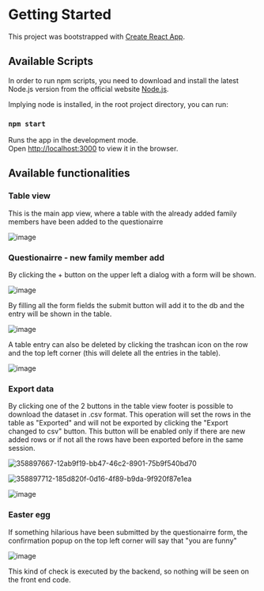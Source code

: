 # Getting Started
This project was bootstrapped with [Create React App](https://github.com/facebook/create-react-app).

## Available Scripts
In order to run npm scripts, you need to download and install the latest Node.js version from the official
website [Node.js](https://nodejs.org/).

Implying node is installed, in the root project directory, you can run:

### `npm start`
Runs the app in the development mode.\
Open [http://localhost:3000](http://localhost:3000) to view it in the browser.

## Available functionalities

### Table view
This is the main app view, where a table with the already added family members have been added to the questionairre

![image](https://github.com/user-attachments/assets/023c1290-1b77-4857-a286-4ac05b21e47c)

### Questionairre - new family member add
By clicking the + button on the upper left a dialog with a form will be shown.

![image](https://github.com/user-attachments/assets/26d1eaa5-b0c8-4361-bbc3-831e6e3bffdc)

By filling all the form fields the submit button will add it to the db and the entry will be shown in the table.

![image](https://github.com/user-attachments/assets/1765c6bb-4d8f-416a-868e-e67f66c050d9)

A table entry can also be deleted by clicking the trashcan icon on the row and the top left corner (this will delete all the entries in the table).

![image](https://github.com/user-attachments/assets/08129848-6927-4a80-87cb-65a9268048c5)

### Export data
By clicking one of the 2 buttons in the table view footer is possible to download the dataset in .csv format.
This operation will set the rows in the table as "Exported" and will not be exported by clicking the "Export changed to csv" button.
This button will be enabled only if there are new added rows or if not all the rows have been exported before in the same session.

![358897667-12ab9f19-bb47-46c2-8901-75b9f540bd70](https://github.com/user-attachments/assets/5231ef11-7b20-47e2-ad77-09f3bf1a9c8f)

![358897712-185d820f-0d16-4f89-b9da-9f920f87e1ea](https://github.com/user-attachments/assets/031eafb5-e5fc-4b4f-b3a0-42f34be42cd3)

![image](https://github.com/user-attachments/assets/fa3537ef-50cd-4d02-805e-f93684130762)

### Easter egg
If something hilarious have been submitted by the questionairre form, the confirmation popup on the top left corner will say that "you are funny"

![image](https://github.com/user-attachments/assets/938cc824-24b3-4b06-b1a7-80029e5c47c0)

This kind of check is executed by the backend, so nothing will be seen on the front end code.

